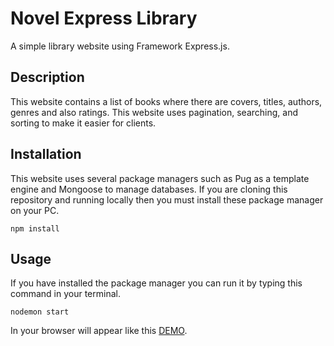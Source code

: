 # Novel Express Library

A simple library website using Framework Express.js.

## Description

This website contains a list of books where there are covers, titles, authors, genres and also ratings.
This website uses pagination, searching, and sorting to make it easier for clients.

## Installation

This website uses several package managers such as Pug as a template engine and Mongoose to manage databases.
If you are cloning this repository and running locally then you must install these package manager on your PC.

```
npm install
```

## Usage

If you have installed the package manager you can run it by typing this command in your terminal.

```
nodemon start
```

In your browser will appear like this [DEMO](https://arr-library.herokuapp.com/).
